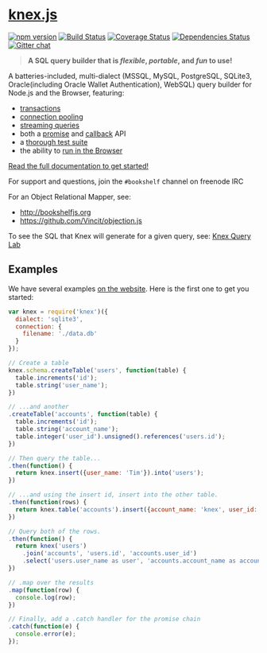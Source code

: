 # [knex.js](http://knexjs.org)

[![npm version](http://img.shields.io/npm/v/knex.svg)](https://npmjs.org/package/knex)
[![Build Status](https://travis-ci.org/tgriesser/knex.svg?branch=master)](https://travis-ci.org/tgriesser/knex)
[![Coverage Status](https://coveralls.io/repos/tgriesser/knex/badge.svg?branch=master)](https://coveralls.io/r/tgriesser/knex?branch=master)
[![Dependencies Status](https://david-dm.org/tgriesser/knex.svg)](https://david-dm.org/tgriesser/knex)
[![Gitter chat](https://badges.gitter.im/tgriesser/knex.svg)](https://gitter.im/tgriesser/knex)

> **A SQL query builder that is _flexible_, _portable_, and _fun_ to use!**

A batteries-included, multi-dialect (MSSQL, MySQL, PostgreSQL, SQLite3, Oracle(including Oracle Wallet Authentication), WebSQL) query builder for
Node.js and the Browser, featuring:

- [transactions](http://knexjs.org/#Transactions)
- [connection pooling](http://knexjs.org/#Installation-pooling)
- [streaming queries](http://knexjs.org/#Interfaces-Streams)
- both a [promise](http://knexjs.org/#Interfaces-Promises) and [callback](http://knexjs.org/#Interfaces-Callbacks) API
- a [thorough test suite](https://travis-ci.org/tgriesser/knex)
- the ability to [run in the Browser](http://knexjs.org/#Installation-browser)

[Read the full documentation to get started!](http://knexjs.org)

For support and questions, join the `#bookshelf` channel on freenode IRC

For an Object Relational Mapper, see: 
- http://bookshelfjs.org
- https://github.com/Vincit/objection.js

To see the SQL that Knex will generate for a given query, see: [Knex Query Lab](http://michaelavila.com/knex-querylab/)

## Examples

We have several examples [on the website](http://knexjs.org). Here is the first one to get you started:

```js
var knex = require('knex')({
  dialect: 'sqlite3',
  connection: {
    filename: './data.db'
  }
});

// Create a table
knex.schema.createTable('users', function(table) {
  table.increments('id');
  table.string('user_name');
})

// ...and another
.createTable('accounts', function(table) {
  table.increments('id');
  table.string('account_name');
  table.integer('user_id').unsigned().references('users.id');
})

// Then query the table...
.then(function() {
  return knex.insert({user_name: 'Tim'}).into('users');
})

// ...and using the insert id, insert into the other table.
.then(function(rows) {
  return knex.table('accounts').insert({account_name: 'knex', user_id: rows[0]});
})

// Query both of the rows.
.then(function() {
  return knex('users')
    .join('accounts', 'users.id', 'accounts.user_id')
    .select('users.user_name as user', 'accounts.account_name as account');
})

// .map over the results
.map(function(row) {
  console.log(row);
})

// Finally, add a .catch handler for the promise chain
.catch(function(e) {
  console.error(e);
});
```
